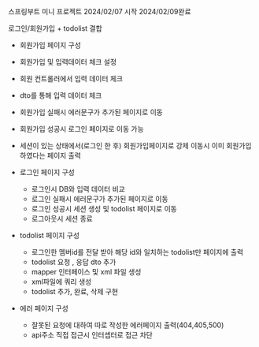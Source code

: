 스프링부트 미니 프로젝트
2024/02/07 시작 2024/02/09완료

로그인/회원가입 + todolist 결합
- 회원가입 페이지 구성
 - 회원가입 및 입력데이터 체크 설정
 - 회원 컨트롤러에서 입력 데이터 체크
 - dto를 통해 입력 데이터 체크
 - 회원가입 실패시 에러문구가 추가된 페이지로 이동
 - 회원가입 성공시 로그인 페이지로 이동 가능
 - 세션이 있는 상태에서(로그인 한 후) 회원가입페이지로 강제 이동시 이미 회원가입하였다는 페이지 출력

- 로그인 페이지 구성
  - 로그인시 DB와 입력 데이터 비교
  - 로그인 실패시 에러문구가 추가된 페이지로 이동
  - 로그인 성공시 세션 생성 및 todolist 페이지로 이동
  - 로그아웃시 세션 종료  

- todolist 페이지 구성
  - 로그인한 멤버id를 전달 받아 해당 id와 일치하는 todolist만 페이지에 출력
  - todolist 요청 , 응답 dto 추가
  - mapper 인터페이스 및 xml 파일 생성
  - xml파일에 쿼리 생성
  - todolist 추가, 완료, 삭제 구현

-  에러 페이지 구성
   - 잘못된 요청에 대하여 따로 작성한 에러페이지 출력(404,405,500)
   - api주소 직접 접근시 인터셉터로 접근 차단
